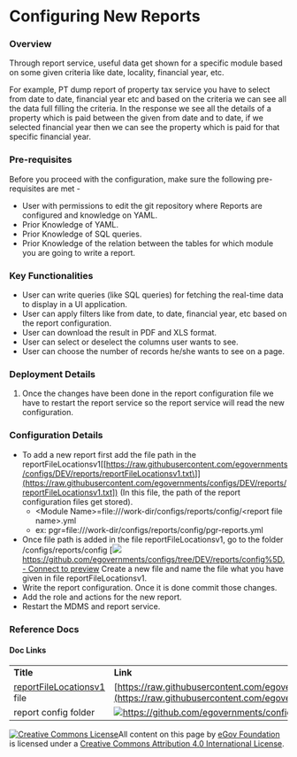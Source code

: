 # Configuring New Reports

### Overview <a href="#overview" id="overview"></a>

Through report service, useful data get shown for a specific module based on some given criteria like date, locality, financial year, etc.

For example, PT dump report of property tax service you have to select from date to date, financial year etc and based on the criteria we can see all the data full filling the criteria. In the response we see all the details of a property which is paid between the given from date and to date, if we selected financial year then we can see the property which is paid for that specific financial year.

### Pre-requisites <a href="#pre-requisites" id="pre-requisites"></a>

Before you proceed with the configuration, make sure the following pre-requisites are met -

* User with permissions to edit the git repository where Reports are configured and knowledge on YAML.
* Prior Knowledge of YAML.
* Prior Knowledge of SQL queries.
* Prior Knowledge of the relation between the tables for which module you are going to write a report.

### Key Functionalities <a href="#key-functionalities" id="key-functionalities"></a>

* User can write queries (like SQL queries) for fetching the real-time data to display in a UI application.
* User can apply filters like from date, to date, financial year, etc based on the report configuration.
* User can download the result in PDF and XLS format.
* User can select or deselect the columns user wants to see.
* User can choose the number of records he/she wants to see on a page.

### Deployment Details <a href="#deployment-details" id="deployment-details"></a>

1. Once the changes have been done in the report configuration file we have to restart the report service so the report service will read the new configuration.

### Configuration Details <a href="#configuration-details" id="configuration-details"></a>

* To add a new report first add the file path in the reportFileLocationsv1\[[https://raw.githubusercontent.com/egovernments/configs/DEV/reports/reportFileLocationsv1.txt\]](https://raw.githubusercontent.com/egovernments/configs/DEV/reports/reportFileLocationsv1.txt]) (In this file, the path of the report configuration files get stored).
  * \<Module Name>=file:///work-dir/configs/reports/config/\<report file name>.yml
  * ex: pgr=file:///work-dir/configs/reports/config/pgr-reports.yml
* Once file path is added in the file reportFileLocationsv1, go to the folder /configs/reports/config \[[![](https://github.githubassets.com/favicon.ico)https://github.com/egovernments/configs/tree/DEV/reports/config%5D. - Connect to preview](https://github.com/egovernments/configs/tree/DEV/reports/config].) Create a new file and name the file what you have given in file reportFileLocationsv1.
* Write the report configuration. Once it is done commit those changes.
* Add the role and actions for the new report.
* Restart the MDMS and report service.

### Reference Docs <a href="#reference-docs" id="reference-docs"></a>

#### Doc Links <a href="#doc-links" id="doc-links"></a>

|                                                                                                                            |                                                                                                                                                                                                         |
| -------------------------------------------------------------------------------------------------------------------------- | ------------------------------------------------------------------------------------------------------------------------------------------------------------------------------------------------------- |
| **Title**                                                                                                                  | **Link**                                                                                                                                                                                                |
| [reportFileLocationsv1](https://raw.githubusercontent.com/egovernments/configs/DEV/reports/reportFileLocationsv1.txt) file | [https://raw.githubusercontent.com/egovernments/configs/DEV/reports/reportFileLocationsv1.txt](https://raw.githubusercontent.com/egovernments/configs/DEV/reports/reportFileLocationsv1.txt)            |
| report config folder                                                                                                       | [![](https://github.githubassets.com/favicon.ico)https://github.com/egovernments/configs/tree/DEV/reports/config - Connect to preview](https://github.com/egovernments/configs/tree/DEV/reports/config) |

[![Creative Commons License](https://i.creativecommons.org/l/by/4.0/80x15.png)​](http://creativecommons.org/licenses/by/4.0/)All content on this page by [eGov Foundation](https://egov.org.in/) is licensed under a [Creative Commons Attribution 4.0 International License](http://creativecommons.org/licenses/by/4.0/).
